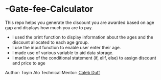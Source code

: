 # -Gate-fee-Calculator
This repo  helps you generate the discount  you are awarded based on age gap and displays how much you are to pay.
  - I used the print function to display information about the ages and the discount allocated to each age group.
  - I use the input function to enable user enter their age.
  - I made use of various variable to aid data storage.
  - I made use of the conditional statement (if, elif, else) to assign discount and price to age


Author: Toyin Alo
Technical Mentor: [Caleb Duff](https://www.github.com/duffigoogle)